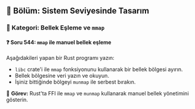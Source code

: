 ## 📘 Bölüm: Sistem Seviyesinde Tasarım  
### 🔹 Kategori: Bellek Eşleme ve `mmap`  
#### ❓ Soru 544: `mmap` ile manuel bellek eşleme

Aşağıdakileri yapan bir Rust programı yazın:

- `libc` crate'i ile `mmap` fonksiyonunu kullanarak bir bellek bölgesi ayırın.
- Bellek bölgesine veri yazın ve okuyun.
- İşiniz bittiğinde bölgeyi `munmap` ile serbest bırakın.

🔧 **Görev:** Rust'ta FFI ile `mmap` ve `munmap` kullanarak manuel bellek yönetimini gösterin.
